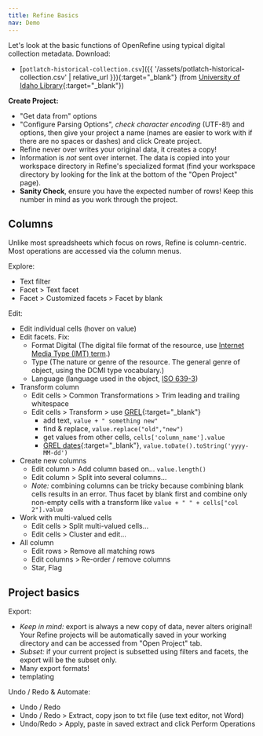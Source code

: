 ```yaml
---
title: Refine Basics
nav: Demo
---
```


Let's look at the basic functions of OpenRefine using typical digital collection metadata.
Download:

- [`potlatch-historical-collection.csv`]({{ '/assets/potlatch-historical-collection.csv' | relative_url }}){:target="_blank"} (from [University of Idaho Library](https://www.lib.uidaho.edu/digital/){:target="_blank"})

**Create Project:**

- "Get data from" options
- "Configure Parsing Options", *check character encoding* (UTF-8!) and options, then give your project a name (names are easier to work with if there are no spaces or dashes) and click Create project.
- Refine never over writes your original data, it creates a copy!
- Information is *not* sent over internet. The data is copied into your workspace directory in Refine's specialized format (find your workspace directory by looking for the link at the bottom of the "Open Project" page).
- **Sanity Check**, ensure you have the expected number of rows! Keep this number in mind as you work through the project.

## Columns

Unlike most spreadsheets which focus on rows, Refine is column-centric.
Most operations are accessed via the column menus.

Explore:

- Text filter
- Facet > Text facet
- Facet > Customized facets > Facet by blank

Edit: 

- Edit individual cells (hover on value)
- Edit facets. Fix:
    - Format Digital (The digital file format of the resource, use [Internet Media Type (IMT) term](http://www.iana.org/assignments/media-types/media-types.xhtml).)
    - Type (The nature or genre of the resource. The general genre of object, using the DCMI type vocabulary.)
    - Language (language used in the object, [ISO 639-3](https://en.wikipedia.org/wiki/ISO_639-3))
- Transform column
    - Edit cells > Common Transformations > Trim leading and trailing whitespace
    - Edit cells > Transform > use [GREL](https://github.com/OpenRefine/OpenRefine/wiki/General-Refine-Expression-Language){:target="_blank"}
        - add text, `value + " something new"`
        - find & replace, `value.replace("old","new")`
        - get values from other cells, `cells['column_name'].value`
        - [GREL dates](https://github.com/OpenRefine/OpenRefine/wiki/GREL-Date-Functions){:target="_blank"}, `value.toDate().toString('yyyy-MM-dd')`
- Create new columns
    - Edit column > Add column based on... `value.length()`
    - Edit column > Split into several columns... 
    - *Note:* combining columns can be tricky because combining blank cells results in an error. Thus facet by blank first and combine only non-empty cells with a transform like `value + " " + cells["col 2"].value`
- Work with multi-valued cells
    - Edit cells > Split multi-valued cells... 
    - Edit cells > Cluster and edit...
- All column
    - Edit rows > Remove all matching rows
    - Edit columns > Re-order / remove columns
     - Star, Flag

## Project basics

Export:

- *Keep in mind:* export is always a new copy of data, never alters original! Your Refine projects will be automatically saved in your working directory and can be accessed from "Open Project" tab.
- *Subset:* if your current project is subsetted using filters and facets, the export will be the subset only. 
- Many export formats!
- templating

Undo / Redo & Automate:

- Undo / Redo
- Undo / Redo > Extract, copy json to txt file (use text editor, not Word)
- Undo/Redo > Apply, paste in saved extract and click Perform Operations
